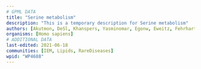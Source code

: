 ```yaml
---
# GPML DATA
title: "Serine metabolism"
description: "This is a temporary description for Serine metabolism"
authors: [Akutmon, DeSl, Khanspers, Yasminomar, Egonw, Eweitz, Fehrhart, Finterly]
organisms: [Homo sapiens]
# ADDITIONAL DATA
last-edited: 2021-06-18
communities: [IEM, Lipids, RareDiseases]
wpid: "WP4688"
---
```

